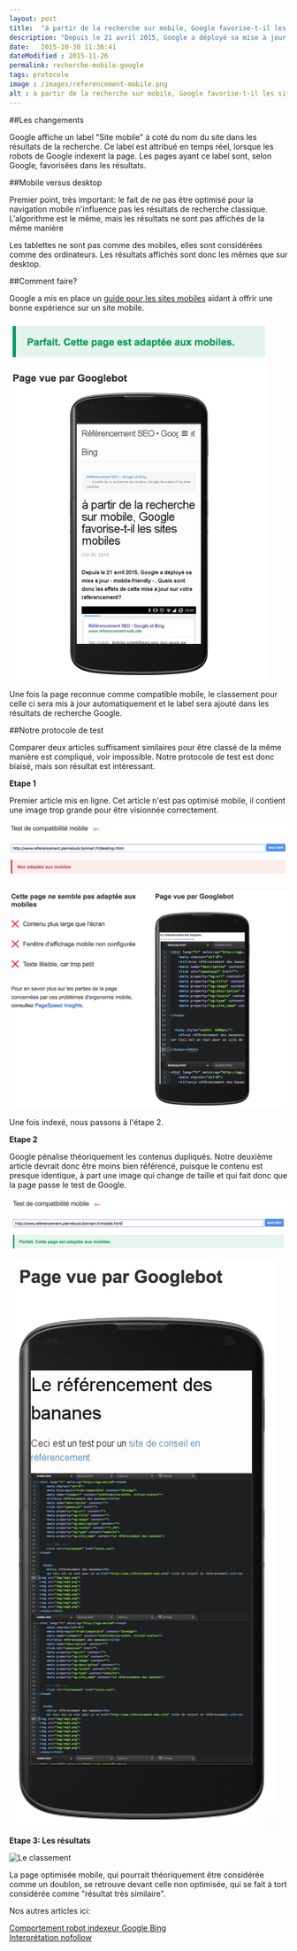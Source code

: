 ```yaml
---
layout: post
title:  "à partir de la recherche sur mobile, Google favorise-t-il les sites mobiles"
description: "Depuis le 21 avril 2015, Google a déployé sa mise à jour - mobile-friendly - . Quels sont donc les effets de cette mise à jour sur votre référencement?"
date:   2015-10-30 11:36:41
dateModified : 2015-11-26
permalink: recherche-mobile-google
tags: protocole
image : /images/referencement-mobile.png
alt : à partir de la recherche sur mobile, Google favorise-t-il les sites mobiles
---
```


##Les changements

Google affiche un label "Site mobile" à coté du nom du site dans les résultats de la recherche. Ce label est attribué en temps réel, lorsque les robots de Google indexent la page. Les pages ayant ce label sont, selon Google, favorisées dans les résultats.

##Mobile versus desktop

Premier point, très important: le fait de ne pas être optimisé pour la navigation mobile n'influence pas les résultats de recherche classique. L'algorithme est le même, mais les résultats ne sont pas affichés de la même manière

Les tablettes ne sont pas comme des mobiles, elles sont considérées comme des ordinateurs. Les résultats affichés sont donc les mêmes que sur desktop.


##Comment faire?

Google a mis en place un [guide pour les sites mobiles](https://developers.google.com/webmasters/mobile-sites/?hl=fr-FR&utm_source=MFT&utm_medium=incoming-link&utm_campaign=MFT) aidant à offrir une bonne expérience sur un site mobile.  


![Test de compatibilité Google](/images/test-compatibilite-google.png "Test de compatibilité Google")


Une fois la page reconnue comme compatible mobile, le classement pour celle ci sera mis à jour automatiquement et le label sera ajouté dans les résultats de recherche Google.


##Notre protocole de test

Comparer deux articles suffisament similaires pour être classé de la même manière est compliqué, voir impossible. Notre protocole de test est donc biaisé, mais son résultat est intéressant.

**Etape 1**
 
Premier article mis en ligne. Cet article n'est pas optimisé mobile, il contient une image trop grande pour être visionnée correctement. 

![Résultat du test d'optimisation de Google](/images/desktop_non_optimized_results.png "Résultat du test d'optimisation de Google")

![Recommendations de Google](/images/desktop_non_optimized_pic.png "Recommendations de Google")

Une fois indexé, nous passons à l'étape 2.

**Etape 2**

Google pénalise théoriquement les contenus dupliqués. Notre deuxième article devrait donc être moins bien référencé, puisque le contenu est presque identique, à part une image qui change de taille et qui fait donc que la page passe le test de Google.

![Résultat du test d'optimisation de Google](/images/mobile_results.png "Résultat du test d'optimisation de Google")

![Recommendations de Google](/images/mobile_pic.png "Recommendations de Google")

**Etape 3: Les résultats**

![Le classement](/images/referencement_bananes "Le classement")

La page optimisée mobile, qui pourrait théoriquement être considérée comme un doublon, se retrouve devant celle non optimisée, qui se fait à tort considérée comme "résultat très similaire".



Nos autres articles ici:
<p>
   <a href="http://www.referencement-web.site/comportement-robot-indexeur-google-bing/" title="Comportement roboto indexeur Google Bing">Comportement robot indexeur Google Bing</a><br>
   <a href="http://www.referencement-web.site/comparer-google-bing-interpretation-nofollow/" title="Interprétation no-follow">Interprétation nofollow</a><br>
</p>
